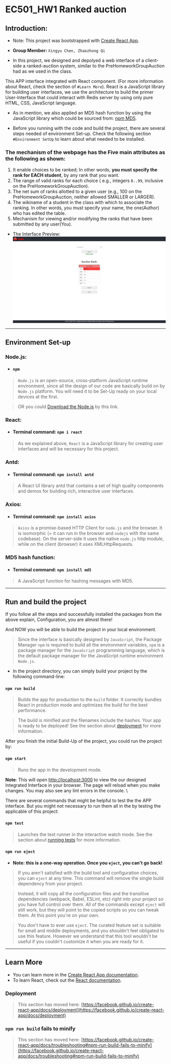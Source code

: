 # EC501_HW1 Ranked auction

## Introduction:

- Note: This project was bootstrapped with [Create React App](https://github.com/facebook/create-react-app). 

- **Group Member:** `Xingyu Chen, Zhaozhong Qi`

- In this project, we designed and depolyed a web interface of a client-side a ranked-auction system, similar to the PreHomeworkGroupAuction had as we used in the class.

This APP interface integrated with React component. (For more information about React, check the section of `#Learn More`). React is a JavaScript library for building user interfaces, we use the architecture to build the primer User-Interface that could interact with Redis server by using only pure HTML, CSS, JavaScript language.

- As in mention, we also applied an MD5 hash function by using the JavaScript library which could be sourced from: [npm MD5](https://www.npmjs.com/package/md5). 

- Before you running with the code and build the project, there are several steps needed of environment Set-up. Check the following section `#Environment SetUp` to learn about what needed to be installed.


### The mechanism of the webpage has the Five main attributes as the following as shown: 

1. It enable choices to be ranked; In other words, **you must specify the rank for EACH student**, by any rank that you want.
2. The range of valid ranks for each choice ( e.g., integers `0..99`, inclusive on the PreHomeworkGroupAuction).
3. The net sum of ranks allotted to a given user (e.g., 100 on the PreHomeworkGroupAuction, neither allowed SMALLER or LARGER).
4. The wikiname of a student in the class with which to associate the ranking. In other words, you must specify your name, the one(Author) who has edited the table.
5. Mechanism for viewing and/or modifying the ranks that have been submitted by any user(You).


 - The Interface Preview: 
![Interface Preview](src/assets/images/Preview.png)

--- 

## Environment Set-up

### **Node.js:**  
- #### `npm`
> `Node.js` is an open-source, cross-platform JavaScript runtime environment, since all the design of our code are basically build on by `Node.js` platform. You will need it to be Set-Up ready on your local devices at the first.

> OR you could [Download the Node.js](https://nodejs.org/en/) by this link.

### **React:**  
- #### Terminal command: `npm i react`
> As we explained above, `React` is a JavaScript library for creating user interfaces and will be necessary for this project.

### **Antd:**  
- #### Terminal command: `npm install antd`
> A React UI library antd that contains a set of high quality components and demos for building rich, interactive user interfaces.

### **Axios:**  
- #### Terminal command: `npm install axios`
> `Axios` is a promise-based HTTP Client for `node.js` and the browser. It is isomorphic (= it can run in the browser and `nodejs` with the same codebase). On the server-side it uses the native `node.js` http module, while on the client (browser) it uses XMLHttpRequests.

### **MD5 hash function:**  
- #### Terminal command: `npm install md5`
> A JavaScript function for hashing messages with MD5. 

---

## Run and build the project

If you follow all the steps and successfully installed the packages from the above explain,
Configuration, you are almost there! 

And NOW you will be able to build the project in your local environment. 

> Since the interface is basically designed by `JavaScript`, the Package Manager `npm` is required to build all the environment variables, `npm` is a package manager for the `JavaScript` programming language, which is the default package manager for the JavaScript runtime environment `Node.js`.

- In the project directory, you can simply build your project by the following command-line:

#### `npm run build`

> Builds the app for production to the `build` folder. It correctly bundles React in production mode and optimizes the build for the best performance.

> The build is minified and the filenames include the hashes. Your app is ready to be deployed! See the section about [deployment](https://facebook.github.io/create-react-app/docs/deployment) for more information.

After you finish the initial Build-Up of the project, you could run the project by:

#### `npm start`

> Runs the app in the development mode.

**Note**: This will open [http://localhost:3000](http://localhost:3000) to view the our designed Integrated Interface in your browser. The page will reload when you make changes. You may also see any lint errors in the console. \


There are several commands that might be helpful to test the the APP interface. But you might not necessary to run them all in the by testing the applicable of this project: 

#### `npm test`

> Launches the test runner in the interactive watch mode. See the section about [running tests](https://facebook.github.io/create-react-app/docs/running-tests) for more information.

#### `npm run eject`

- **Note: this is a one-way operation. Once you `eject`, you can't go back!**

> If you aren't satisfied with the build tool and configuration choices, you can `eject` at any time. This command will remove the single build dependency from your project.

> Instead, it will copy all the configuration files and the transitive dependencies (webpack, Babel, ESLint, etc) right into your project so you have full control over them. All of the commands except `eject` will still work, but they will point to the copied scripts so you can tweak them. At this point you're on your own.

> You don't have to ever use `eject`. The curated feature set is suitable for small and middle deployments, and you shouldn't feel obligated to use this feature. However we understand that this tool wouldn't be useful if you couldn't customize it when you are ready for it.

---

## Learn More

- You can learn more in the [Create React App documentation](https://facebook.github.io/create-react-app/docs/getting-started).
- To learn React, check out the [React documentation](https://reactjs.org/).


### Deployment

> This section has moved here: [https://facebook.github.io/create-react-app/docs/deployment](https://facebook.github.io/create-react-app/docs/deployment)

### `npm run build` fails to minify

> This section has moved here: [https://facebook.github.io/create-react-app/docs/troubleshooting#npm-run-build-fails-to-minify](https://facebook.github.io/create-react-app/docs/troubleshooting#npm-run-build-fails-to-minify)
